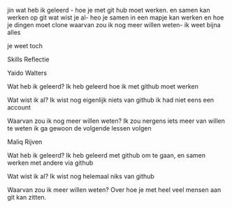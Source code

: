 jin 
wat heb ik geleerd - hoe je met git hub moet werken. en samen kan werken op git 
wat wist je al- heo je samen in een mapje kan werken en hoe je dingen moet clone
waarvan zou ik nog meer willen weten- ik weet bijna alles

je weet toch

Skills Reflectie

Yaido Walters

Wat heb ik geleerd?
Ik heb geleerd hoe ik met github moet werken

Wat wist ik al?
Ik wist nog eigenlijk niets van github ik had niet eens een account

Waarvan zou ik nog meer willen weten?
Ik zou nergens iets meer van willen te weten ik ga gewoon de volgende lessen volgen

Maliq Rijven

Wat heb ik geleerd?
Ik heb geleerd met github om te gaan, en samen werken met andere via github

Wat wist ik al?
Ik wist nog helemaal niks van github

Waarvan zou ik meer willen weten?
Over hoe je met heel veel mensen aan git kan zitten.

